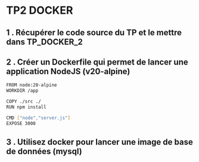 # TP2 DOCKER

## 1 . Récupérer le code source du TP et le mettre dans TP_DOCKER_2

## 2 . Créer un Dockerfile qui permet de lancer une application NodeJS (v20-alpine)

```bash
FROM node:20-alpine
WORKDIR /app

COPY ./src ./
RUN npm install

CMD ["node","server.js"]
EXPOSE 3000
```

## 3 . Utilisez docker pour lancer une image de base de données (mysql)
